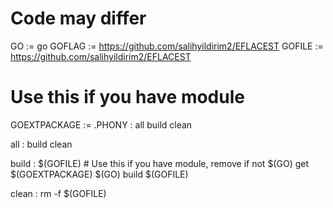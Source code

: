 # Code may differ
GO := go
GOFLAG := https://github.com/salihyildirim2/EFLACEST
GOFILE := https://github.com/salihyildirim2/EFLACEST
# Use this if you have module
GOEXTPACKAGE := 
.PHONY : all build clean

all : build clean

build : $(GOFILE)
	# Use this if you have module, remove if not
	$(GO) get $(GOEXTPACKAGE)
	$(GO) build $(GOFILE)

clean :
	rm -f $(GOFILE)
